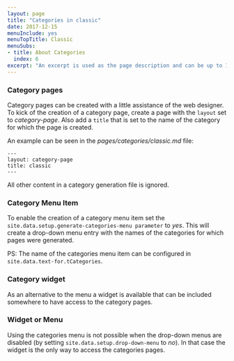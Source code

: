 ```yaml
---
layout: page
title: "Categories in classic"
date: 2017-12-15
menuInclude: yes
menuTopTitle: Classic
menuSubs:
- title: About Categories
  index: 6
excerpt: "An excerpt is used as the page description and can be up to 160 characters long..."
---
```


### Category pages

Category pages can be created with a little assistance of the web designer. To kick of the creation of a category page, create a page with the `layout` set to _category-page_. Also add a `title` that is set to the name of the category for which the page is created.

An example can be seen in the _pages/categories/classic.md_ file:

	---
	layout: category-page
	title: classic
	---

All other content in a category generation file is ignored.

### Category Menu Item

To enable the creation of a category menu item set the `site.data.setup.generate-categories-menu parameter` to _yes_. This will create a drop-down menu entry with the names of the categories for which pages were generated.

PS: The name of the categories menu item can be configured in `site.data.text-for.tCategories`.

### Category widget

As an alternative to the menu a widget is available that can be included somewhere to have access to the category pages.

### Widget or Menu

Using the categories menu is not possible when the drop-down menus are disabled (by setting `site.data.setup.drop-down-menu` to _no_). In that case the widget is the only way to access the categories pages.